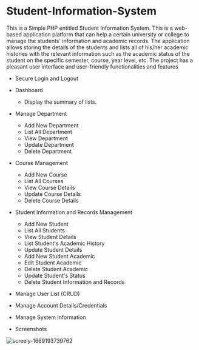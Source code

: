# Student-Information-System

This is a Simple PHP entitled Student Information System. This is a web-based application platform that can help a certain university or college to manage the students' information and academic records. The application allows storing the details of the students and lists all of his/her academic histories with the relevant information such as the academic status of the student on the specific semester, course, year level, etc. The project has a pleasant user interface and user-friendly functionalities and features


- Secure Login and Logout
- Dashboard
  - Display the summary of lists.
- Manage Department
  - Add New Department
  - List All Department
  - View Department
  - Update Department
  - Delete Department
- Course Management
  - Add New Course
  - List All Courses
  - View Course Details
  - Update Course Details
  - Delete Course Details
- Student Information and Records Management
  - Add New Student
  - List All Students
  - View Student Details
  - List Student's Academic History
  - Update Student Details
  - Add New Student Academic
  - Edit Student Academic
  - Delete Student Academic
  - Update Student's Status
  - Delete Student Information and Records
- Manage User List (CRUD)
- Manage Account Details/Credentials
- Manage System Information

- Screenshots

![screely-1669193739762](https://user-images.githubusercontent.com/77838959/203505697-29964b82-8989-4b7d-9d27-93785560ea9a.png)
